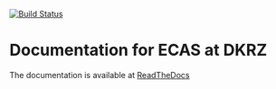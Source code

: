[![Build Status](https://travis-ci.org/statiksof/ee-docs.svg?branch=master)](https://travis-ci.org/statiksof/ee-docs) 

# Documentation for ECAS at DKRZ

The documentation is available at [ReadTheDocs](http://ecas-documentaion.readthedocs.io/)

